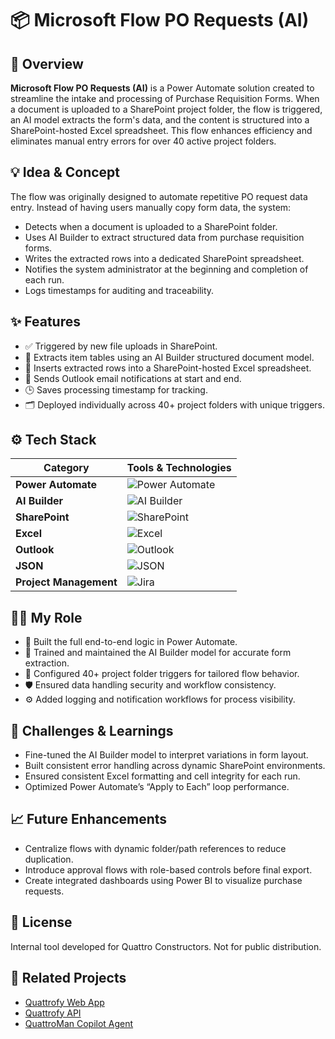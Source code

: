 # 📦 Microsoft Flow PO Requests (AI)

## 🧭 Overview
**Microsoft Flow PO Requests (AI)** is a Power Automate solution created to streamline the intake and processing of Purchase Requisition Forms. When a document is uploaded to a SharePoint project folder, the flow is triggered, an AI model extracts the form's data, and the content is structured into a SharePoint-hosted Excel spreadsheet. This flow enhances efficiency and eliminates manual entry errors for over 40 active project folders.

## 💡 Idea & Concept
The flow was originally designed to automate repetitive PO request data entry. Instead of having users manually copy form data, the system:
- Detects when a document is uploaded to a SharePoint folder.
- Uses AI Builder to extract structured data from purchase requisition forms.
- Writes the extracted rows into a dedicated SharePoint spreadsheet.
- Notifies the system administrator at the beginning and completion of each run.
- Logs timestamps for auditing and traceability.

## ✨ Features
- ✅ Triggered by new file uploads in SharePoint.
- 🤖 Extracts item tables using an AI Builder structured document model.
- 📄 Inserts extracted rows into a SharePoint-hosted Excel spreadsheet.
- 📧 Sends Outlook email notifications at start and end.
- 🕒 Saves processing timestamp for tracking.
- 🗂️ Deployed individually across 40+ project folders with unique triggers.

## ⚙️ Tech Stack
| **Category**          | **Tools & Technologies**                                                                                  |
|-----------------------|-----------------------------------------------------------------------------------------------------------|
| **Power Automate**     | ![Power Automate](https://img.shields.io/badge/Power%20Automate-0089D6?style=for-the-badge&logo=Microsoft%20Power%20Automate&logoColor=white)       |
| **AI Builder**         | ![AI Builder](https://img.shields.io/badge/AI%20Builder-742774?style=for-the-badge&logo=microsoftpowerpoint&logoColor=white)                       |
| **SharePoint**         | ![SharePoint](https://img.shields.io/badge/SharePoint-0078D4?style=for-the-badge&logo=microsoft-sharepoint&logoColor=white)                         |
| **Excel**              | ![Excel](https://img.shields.io/badge/Excel-217346?style=for-the-badge&logo=microsoft-excel&logoColor=white)                                        |
| **Outlook**            | ![Outlook](https://img.shields.io/badge/Outlook-0072C6?style=for-the-badge&logo=microsoft-outlook&logoColor=white)                                 |
| **JSON**               | ![JSON](https://img.shields.io/badge/JSON-000000?style=for-the-badge&logo=json&logoColor=white)                                                     |
| **Project Management**   | ![Jira](https://img.shields.io/badge/Jira-0052CC?style=for-the-badge&logo=jira&logoColor=white) |

## 🧑‍💻 My Role
- 💼 Built the full end-to-end logic in Power Automate.
- 🔧 Trained and maintained the AI Builder model for accurate form extraction.
- 📂 Configured 40+ project folder triggers for tailored flow behavior.
- 🛡️ Ensured data handling security and workflow consistency.
- ⚙️ Added logging and notification workflows for process visibility.

## 🧗 Challenges & Learnings
- Fine-tuned the AI Builder model to interpret variations in form layout.
- Built consistent error handling across dynamic SharePoint environments.
- Ensured consistent Excel formatting and cell integrity for each run.
- Optimized Power Automate’s “Apply to Each” loop performance.

## 📈 Future Enhancements
- Centralize flows with dynamic folder/path references to reduce duplication.
- Introduce approval flows with role-based controls before final export.
- Create integrated dashboards using Power BI to visualize purchase requests.

## 🪪 License
Internal tool developed for Quattro Constructors. Not for public distribution.

## 🔗 Related Projects
- [Quattrofy Web App](#)
- [Quattrofy API](#)
- [QuattroMan Copilot Agent](#)
